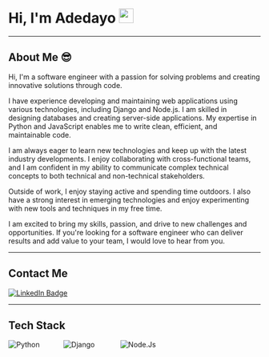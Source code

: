 # Hi, I'm Adedayo <img src="https://github.com/TheDudeThatCode/TheDudeThatCode/blob/master/Assets/Hi.gif" width="29px">

---

## About Me 😎

Hi, I'm a software engineer with a passion for solving problems and creating innovative solutions through code.

I have experience developing and maintaining web applications using various technologies, including Django and Node.js. I am skilled in designing  databases and creating server-side applications. My expertise in Python and JavaScript enables me to write clean, efficient, and maintainable code.

I am always eager to learn new technologies and keep up with the latest industry developments. I enjoy collaborating with cross-functional teams, and I am confident in my ability to communicate complex technical concepts to both technical and non-technical stakeholders.

Outside of work, I enjoy staying active and spending time outdoors. I also have a strong interest in emerging technologies and enjoy experimenting with new tools and techniques in my free time.

I am excited to bring my skills, passion, and drive to new challenges and opportunities. If you're looking for a software engineer who can deliver results and add value to your team, I would love to hear from you.

---
## Contact Me 

[![LinkedIn Badge](https://img.shields.io/badge/LinkedIn-Profile-informational?style=flat&logo=linkedin&logoColor=white&color=0D76A8)](www.linkedin.com/in/adedayo-ashiru)

---
## Tech Stack

![Python](https://s3.dualstack.us-east-2.amazonaws.com/pythondotorg-assets/media/files/python-logo-only.svg)   &nbsp;  &nbsp; &nbsp; &nbsp; &nbsp; &nbsp;![Django](https://static.djangoproject.com/img/logos/django-logo-positive.svg) &nbsp;  &nbsp; &nbsp; &nbsp; &nbsp; &nbsp; ![Node.Js](https://upload.wikimedia.org/wikipedia/commons/6/67/NodeJS.png)
